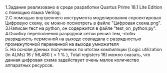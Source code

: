 1.Задание реализовано в среде разработки Quartus Prime 18.1 Lite Edition c помощью языка Verilog. <br />
2.С помощью внутреннего инструмента моделирования спроектировал Цифровую схему, ее можно посмотреть в файле "Цифровая схема.png".<br />
3.Написан тест на python, он содержится в файле "test_on_python.py".<br />
4.Ошибку переполнения разрядной сетки решил тем, чтобы разрядность перменной на выходе совпадала с разрядностью промежуточной переменной на выходе умножителя <br />
5. На основе данных полученных по итогам компиляции (Logic utilization (in ALMs)	16 / 56,480 ( < 1 % ), Total registers	16) можно сказать, что
данная цифровая схема задействует очень малое количество аппаратных ресурсов.
